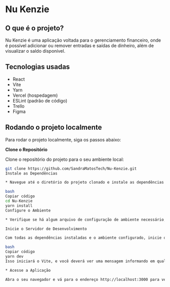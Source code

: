 # Nu Kenzie

## O que é o projeto?

Nu Kenzie é uma aplicação voltada para o gerenciamento financeiro, onde é possível adicionar ou remover entradas e saídas de dinheiro, além de visualizar o saldo disponível.

## Tecnologias usadas

- React
- Vite
- Yarn
- Vercel (hospedagem)
- ESLint (padrão de código)
- Trello
- Figma

## Rodando o projeto localmente

Para rodar o projeto localmente, siga os passos abaixo:

 **Clone o Repositório**

   Clone o repositório do projeto para o seu ambiente local:

   ```bash
   git clone https://github.com/SandraMatosTech/Nu-Kenzie.git
Instale as Dependências

* Navegue até o diretório do projeto clonado e instale as dependências usando o Yarn:

bash
Copiar código
cd Nu-Kenzie
yarn install
Configure o Ambiente

* Verifique se há algum arquivo de configuração de ambiente necessário, como um arquivo .env. Se houver, crie um arquivo .env com as variáveis de ambiente necessárias conforme as instruções no README ou na documentação do projeto.**

Inicie o Servidor de Desenvolvimento

Com todas as dependências instaladas e o ambiente configurado, inicie o servidor de desenvolvimento:

bash
Copiar código
yarn dev
Isso iniciará o Vite, e você deverá ver uma mensagem informando em qual URL a aplicação está rodando localmente, geralmente http://localhost:3000.

* Acesse a Aplicação

Abra o seu navegador e vá para o endereço http://localhost:3000 para ver a aplicação Nu Kenzie rodando localmente.
